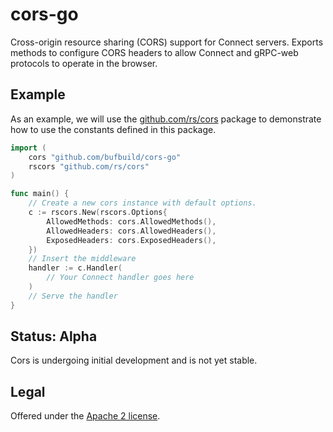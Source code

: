 cors-go
===============

Cross-origin resource sharing (CORS) support for Connect servers. Exports methods
to configure CORS headers to allow Connect and gRPC-web protocols to operate in
the browser.

## Example

As an example, we will use the [github.com/rs/cors](https://github.com/rs/cors) 
package to demonstrate how to use the constants defined in this package.

```go
import (
	cors "github.com/bufbuild/cors-go"
	rscors "github.com/rs/cors"
)

func main() {
	// Create a new cors instance with default options.
	c := rscors.New(rscors.Options{
		AllowedMethods: cors.AllowedMethods(),
		AllowedHeaders: cors.AllowedHeaders(),
		ExposedHeaders: cors.ExposedHeaders(),
	})
	// Insert the middleware
	handler := c.Handler(
		// Your Connect handler goes here
	)
	// Serve the handler
}
```

## Status: Alpha

Cors is undergoing initial development and is not yet stable.

## Legal

Offered under the [Apache 2 license][license].

[license]: https://github.com/bufbuild/cors-go/blob/main/LICENSE
